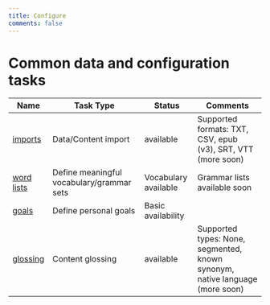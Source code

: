 ```yaml
---
title: Configure
comments: false
---
```


# Common data and configuration tasks

| Name | Task Type | Status | Comments |
|----------|-------------|------|------|
| [imports](/page/software/configure/imports) | Data/Content import | available | Supported formats: TXT, CSV, epub (v3), SRT, VTT (more soon) |
| [word lists](/page/software/configure/wordlists) | Define meaningful vocabulary/grammar sets | Vocabulary available | Grammar lists available soon |
| [goals](/page/software/configure/goals) | Define personal goals | Basic availability |  |
| [glossing](/page/software/configure/glossing) | Content glossing | available | Supported types: None, segmented, known synonym, native language (more soon) |
